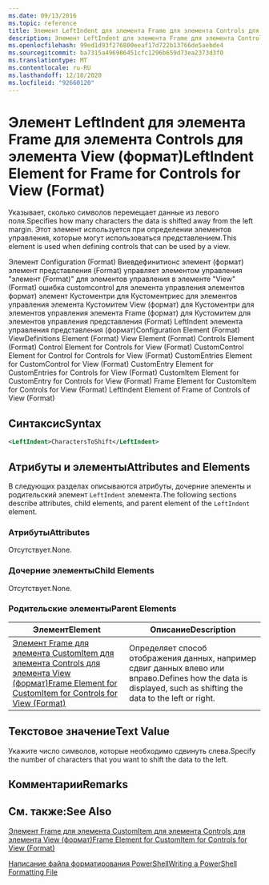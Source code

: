 ```yaml
---
ms.date: 09/13/2016
ms.topic: reference
title: Элемент LeftIndent для элемента Frame для элемента Controls для элемента View (формат)
description: Элемент LeftIndent для элемента Frame для элемента Controls для элемента View (формат)
ms.openlocfilehash: 99ed1d93f276800eeaf17d722b13766de5aebde4
ms.sourcegitcommit: ba7315a496986451cfc1296b659d73ea2373d3f0
ms.translationtype: MT
ms.contentlocale: ru-RU
ms.lasthandoff: 12/10/2020
ms.locfileid: "92660120"
---
```

# <a name="leftindent-element-for-frame-for-controls-for-view-format"></a><span data-ttu-id="80b6d-103">Элемент LeftIndent для элемента Frame для элемента Controls для элемента View (формат)</span><span class="sxs-lookup"><span data-stu-id="80b6d-103">LeftIndent Element for Frame for Controls for View (Format)</span></span>

<span data-ttu-id="80b6d-104">Указывает, сколько символов перемещает данные из левого поля.</span><span class="sxs-lookup"><span data-stu-id="80b6d-104">Specifies how many characters the data is shifted away from the left margin.</span></span> <span data-ttu-id="80b6d-105">Этот элемент используется при определении элементов управления, которые могут использоваться представлением.</span><span class="sxs-lookup"><span data-stu-id="80b6d-105">This element is used when defining controls that can be used by a view.</span></span>

<span data-ttu-id="80b6d-106">Элемент Configuration (Format) Виевдефинитионс элемент (формат) элемент представления (Format) управляет элементом управления "элемент (Format)" для элементов управления в элементе "View" (Format) ошибка customcontrol для элемента управления элементов формат) элемент Кустоментри для Кустоментриес для элементов управления элемента Кустомитем View (формат) для Кустоментри для элементов управления элемента Frame (формат) для Кустомитем для элементов управления представления (Format) LeftIndent элемента управления представления (формат)</span><span class="sxs-lookup"><span data-stu-id="80b6d-106">Configuration Element (Format) ViewDefinitions Element (Format) View Element (Format) Controls Element (Format) Control Element for Controls for View (Format) CustomControl Element for Control for Controls for View (Format) CustomEntries Element for CustomControl for View (Format) CustomEntry Element for CustomEntries for Controls for View (Format) CustomItem Element for CustomEntry for Controls for View (Format) Frame Element for CustomItem for Controls for View (Format) LeftIndent Element of Frame of Controls of View (Format)</span></span>

## <a name="syntax"></a><span data-ttu-id="80b6d-107">Синтаксис</span><span class="sxs-lookup"><span data-stu-id="80b6d-107">Syntax</span></span>

```xml
<LeftIndent>CharactersToShift</LeftIndent>
```

## <a name="attributes-and-elements"></a><span data-ttu-id="80b6d-108">Атрибуты и элементы</span><span class="sxs-lookup"><span data-stu-id="80b6d-108">Attributes and Elements</span></span>

<span data-ttu-id="80b6d-109">В следующих разделах описываются атрибуты, дочерние элементы и родительский элемент `LeftIndent` элемента.</span><span class="sxs-lookup"><span data-stu-id="80b6d-109">The following sections describe attributes, child elements, and parent element of the `LeftIndent` element.</span></span>

### <a name="attributes"></a><span data-ttu-id="80b6d-110">Атрибуты</span><span class="sxs-lookup"><span data-stu-id="80b6d-110">Attributes</span></span>

<span data-ttu-id="80b6d-111">Отсутствует.</span><span class="sxs-lookup"><span data-stu-id="80b6d-111">None.</span></span>

### <a name="child-elements"></a><span data-ttu-id="80b6d-112">Дочерние элементы</span><span class="sxs-lookup"><span data-stu-id="80b6d-112">Child Elements</span></span>

<span data-ttu-id="80b6d-113">Отсутствует.</span><span class="sxs-lookup"><span data-stu-id="80b6d-113">None.</span></span>

### <a name="parent-elements"></a><span data-ttu-id="80b6d-114">Родительские элементы</span><span class="sxs-lookup"><span data-stu-id="80b6d-114">Parent Elements</span></span>

|<span data-ttu-id="80b6d-115">Элемент</span><span class="sxs-lookup"><span data-stu-id="80b6d-115">Element</span></span>|<span data-ttu-id="80b6d-116">Описание</span><span class="sxs-lookup"><span data-stu-id="80b6d-116">Description</span></span>|
|-------------|-----------------|
|[<span data-ttu-id="80b6d-117">Элемент Frame для элемента CustomItem для элемента Controls для элемента View (формат)</span><span class="sxs-lookup"><span data-stu-id="80b6d-117">Frame Element for CustomItem for Controls for View (Format)</span></span>](./frame-element-for-customitem-for-controls-for-view-format.md)|<span data-ttu-id="80b6d-118">Определяет способ отображения данных, например сдвиг данных влево или вправо.</span><span class="sxs-lookup"><span data-stu-id="80b6d-118">Defines how the data is displayed, such as shifting the data to the left or right.</span></span>|

## <a name="text-value"></a><span data-ttu-id="80b6d-119">Текстовое значение</span><span class="sxs-lookup"><span data-stu-id="80b6d-119">Text Value</span></span>

<span data-ttu-id="80b6d-120">Укажите число символов, которые необходимо сдвинуть слева.</span><span class="sxs-lookup"><span data-stu-id="80b6d-120">Specify the number of characters that you want to shift the data to the left.</span></span>

## <a name="remarks"></a><span data-ttu-id="80b6d-121">Комментарии</span><span class="sxs-lookup"><span data-stu-id="80b6d-121">Remarks</span></span>

## <a name="see-also"></a><span data-ttu-id="80b6d-122">См. также:</span><span class="sxs-lookup"><span data-stu-id="80b6d-122">See Also</span></span>

[<span data-ttu-id="80b6d-123">Элемент Frame для элемента CustomItem для элемента Controls для элемента View (формат)</span><span class="sxs-lookup"><span data-stu-id="80b6d-123">Frame Element for CustomItem for Controls for View (Format)</span></span>](./frame-element-for-customitem-for-controls-for-view-format.md)

[<span data-ttu-id="80b6d-124">Написание файла форматирования PowerShell</span><span class="sxs-lookup"><span data-stu-id="80b6d-124">Writing a PowerShell Formatting File</span></span>](./writing-a-powershell-formatting-file.md)
